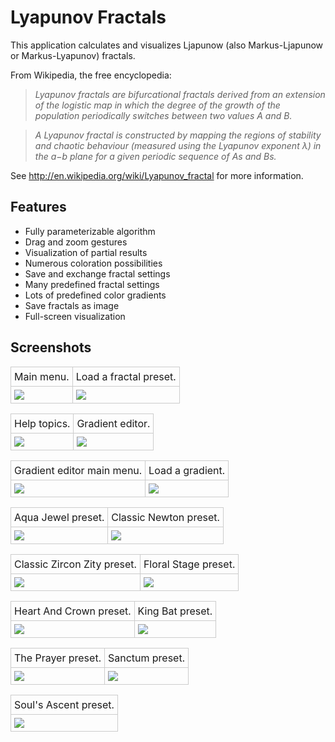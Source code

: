 Lyapunov Fractals
=================

This application calculates and visualizes Ljapunow (also Markus-Ljapunow or Markus-Lyapunov) fractals.

From Wikipedia, the free encyclopedia:

> *Lyapunov fractals are bifurcational fractals derived from an extension of the logistic map in which the degree of the growth of the population periodically switches between two values A and B.*

> *A Lyapunov fractal is constructed by mapping the regions of stability and chaotic behaviour (measured using the Lyapunov exponent λ) in the a−b plane for a given periodic sequence of As and Bs.*

See http://en.wikipedia.org/wiki/Lyapunov_fractal for more information.

Features
--------

  * Fully parameterizable algorithm
  * Drag and zoom gestures
  * Visualization of partial results
  * Numerous coloration possibilities
  * Save and exchange fractal settings
  * Many predefined fractal settings
  * Lots of predefined color gradients
  * Save fractals as image
  * Full-screen visualization

Screenshots
-----------

<table>
<tr>
<td style="border: 1px solid #ccc; padding: 5px;">Main menu.</td>
<td style="border: 1px solid #ccc; padding: 5px;">Load a fractal preset.</td>
</tr>
<tr>
<td style="border: 1px solid #ccc; padding: 5px;"><img src="https://googledrive.com/host/0B28kSDT4b69gNTZ1V1RFNVd5V1k/screenshot_main_menu.png" /></td>
<td style="border: 1px solid #ccc; padding: 5px;"><img src="https://googledrive.com/host/0B28kSDT4b69gNTZ1V1RFNVd5V1k/screenshot_load_presets.png" /></td>
</tr>
</table>

<table>
<tr>
<td style="border: 1px solid #ccc; padding: 5px;">Help topics.</td>
<td style="border: 1px solid #ccc; padding: 5px;">Gradient editor.</td>
</tr>
<tr>
<td style="border: 1px solid #ccc; padding: 5px;"><img src="https://googledrive.com/host/0B28kSDT4b69gNTZ1V1RFNVd5V1k/screenshot_help.png" /></td>
<td style="border: 1px solid #ccc; padding: 5px;"><img src="https://googledrive.com/host/0B28kSDT4b69gNTZ1V1RFNVd5V1k/screenshot_gradient_editor.png" /></td>
</tr>
</table>

<table>
<tr>
<td style="border: 1px solid #ccc; padding: 5px;">Gradient editor main menu.</td>
<td style="border: 1px solid #ccc; padding: 5px;">Load a gradient.</td>
</tr>
<tr>
<td style="border: 1px solid #ccc; padding: 5px;"><img src="https://googledrive.com/host/0B28kSDT4b69gNTZ1V1RFNVd5V1k/screenshot_gradient_editor_menu.png" /></td>
<td style="border: 1px solid #ccc; padding: 5px;"><img src="https://googledrive.com/host/0B28kSDT4b69gNTZ1V1RFNVd5V1k/screenshot_load_gradient.png" /></td>
</tr> 
</table>

<table>
<tr>
<td style="border: 1px solid #ccc; padding: 5px;">Aqua Jewel preset.</td>
<td style="border: 1px solid #ccc; padding: 5px;">Classic Newton preset.</td>
</tr> 
<tr>
<td style="border: 1px solid #ccc; padding: 5px;"><img src="https://googledrive.com/host/0B28kSDT4b69gNTZ1V1RFNVd5V1k/Aqua%20Jewel.png" /></td>
<td style="border: 1px solid #ccc; padding: 5px;"><img src="https://googledrive.com/host/0B28kSDT4b69gNTZ1V1RFNVd5V1k/Classic%20Newton.png" /></td>
</tr> 
</table>

<table>
<tr>
<td style="border: 1px solid #ccc; padding: 5px;">Classic Zircon Zity preset.</td>
<td style="border: 1px solid #ccc; padding: 5px;">Floral Stage preset.</td>
</tr> 
<tr>
<td style="border: 1px solid #ccc; padding: 5px;"><img src="https://googledrive.com/host/0B28kSDT4b69gNTZ1V1RFNVd5V1k/Classic%20Zircon%20Zity.png" /></td>
<td style="border: 1px solid #ccc; padding: 5px;"><img src="https://googledrive.com/host/0B28kSDT4b69gNTZ1V1RFNVd5V1k/Floral%20Stage.png" /></td>
</tr> 
</table>

<table>
<tr>
<td style="border: 1px solid #ccc; padding: 5px;">Heart And Crown preset.</td>
<td style="border: 1px solid #ccc; padding: 5px;">King Bat preset.</td>
</tr> 
<tr>
<td style="border: 1px solid #ccc; padding: 5px;"><img src="https://googledrive.com/host/0B28kSDT4b69gNTZ1V1RFNVd5V1k/Heart%20And%20Crown.png" /></td>
<td style="border: 1px solid #ccc; padding: 5px;"><img src="https://googledrive.com/host/0B28kSDT4b69gNTZ1V1RFNVd5V1k/King%20Bat.png" /></td>
</tr> 
</table>

<table>
<tr>
<td style="border: 1px solid #ccc; padding: 5px;">The Prayer preset.</td>
<td style="border: 1px solid #ccc; padding: 5px;">Sanctum preset.</td>
</tr> 
<tr>
<td style="border: 1px solid #ccc; padding: 5px;"><img src="https://googledrive.com/host/0B28kSDT4b69gNTZ1V1RFNVd5V1k/The%20Prayer.png" /></td>
<td style="border: 1px solid #ccc; padding: 5px;"><img src="https://googledrive.com/host/0B28kSDT4b69gNTZ1V1RFNVd5V1k/Sanctum.png" /></td>
</tr> 
</table>

<table>
<tr>
<td style="border: 1px solid #ccc; padding: 5px;">Soul&#x27;s Ascent preset.</td>
</tr> 
<tr>
<td style="border: 1px solid #ccc; padding: 5px;"><img src="https://googledrive.com/host/0B28kSDT4b69gNTZ1V1RFNVd5V1k/Soul%27s%20Ascent.png" /></td>
</tr> 
</table>
